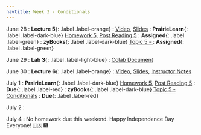 ```yaml
---
navtitle: Week 3 - Conditionals
---
```



June 28 
: **Lecture 5**{: .label .label-orange}[](#)
    : [Video](#), [Slides](#)
: **PrairieLearn**{: .label .label-dark-blue}  [Homework 5](#), [Post Reading 5](#)
    : **Assigned**{: .label .label-green} 
: **zyBooks**{: .label .label-dark-blue} [Topic 5 - ](#)
    : **Assigned**{: .label .label-green} 

June 29
: **Lab 3**{: .label .label-light-blue}[](#)
    : [Colab Document](#)

June 30 
: **Lecture 6**{: .label .label-orange}[](#)
    : [Video](#), [Slides](#), [Instructor Notes](#)

July 1
: **PrairieLearn**{: .label .label-dark-blue} [Homework 5](#), [Post Reading 5](#)
    : **Due**{: .label .label-red} 
: **zyBooks**{: .label .label-dark-blue} [Topic 5 - Conditionals](#)
    : **Due**{: .label .label-red} 

July 2
: [](#)

July 4 
: No homework due this weekend. Happy Independence Day Everyone! 🇺🇸  🎆


